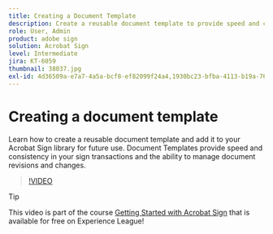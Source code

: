 ```yaml
---
title: Creating a Document Template
description: Create a reusable document template to provide speed and consistency
role: User, Admin
product: adobe sign
solution: Acrobat Sign
level: Intermediate
jira: KT-6059
thumbnail: 38037.jpg
exl-id: 4d36509a-e7a7-4a5a-bcf8-ef82099f24a4,1930bc23-bfba-4113-b19a-76634667bda3
---
```

# Creating a document template

Learn how to create a reusable document template and add it to your Acrobat Sign library for future use. Document Templates provide speed and consistency in your sign transactions and the ability to manage document revisions and changes.

>[!VIDEO](https://video.tv.adobe.com/v/38037?quality=12&learn=on&hidetitle=true)

>[!TIP]
>
>This video is part of the course [Getting Started with Acrobat Sign](https://experienceleague.adobe.com/?recommended=Sign-U-1-2020.1) that is available for free on Experience League!

